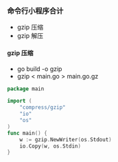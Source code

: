### 命令行小程序合计
- gzip 压缩
- gzip 解压

#### gzip 压缩
- go build -o gzip
- gzip < main.go > main.go.gz
```go
package main

import (
	"compress/gzip"
	"io"
	"os"
)
func main() {
	w := gzip.NewWriter(os.Stdout)
	io.Copy(w, os.Stdin)
}
```